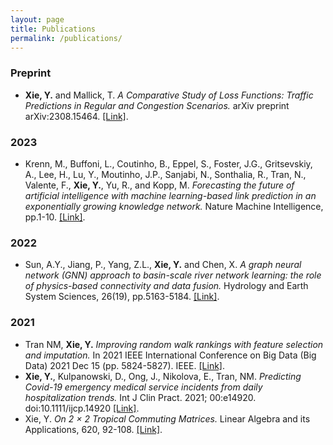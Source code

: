 ```yaml
---
layout: page
title: Publications
permalink: /publications/
---
```


### Preprint
- **Xie, Y.** and Mallick, T. *A Comparative Study of Loss Functions: Traffic Predictions in Regular and Congestion Scenarios.* arXiv preprint arXiv:2308.15464. [\[Link\]](https://arxiv.org/abs/2308.15464).

### 2023
- Krenn, M., Buffoni, L., Coutinho, B., Eppel, S., Foster, J.G., Gritsevskiy, A., Lee, H., Lu, Y., Moutinho, J.P., Sanjabi, N., Sonthalia, R., Tran, N., Valente, F., **Xie, Y.**, Yu, R., and Kopp, M. *Forecasting the future of artificial intelligence with machine learning-based link prediction in an exponentially growing knowledge network.* Nature Machine Intelligence, pp.1-10. [\[Link\]](https://www.nature.com/articles/s42256-023-00735-0).

### 2022
- Sun, A.Y., Jiang, P., Yang, Z.L., **Xie, Y.** and Chen, X. *A graph neural network (GNN) approach to basin-scale river network learning: the role of physics-based connectivity and data fusion.* Hydrology and Earth System Sciences, 26(19), pp.5163-5184. [\[Link\]](https://hess.copernicus.org/articles/26/5163/2022/).

### 2021
- Tran NM, **Xie, Y.** *Improving random walk rankings with feature selection and imputation.* In 2021 IEEE International Conference on Big Data (Big Data) 2021 Dec 15 (pp. 5824-5827). IEEE. [\[Link\]](https://arxiv.org/abs/2111.15635).
- **Xie, Y.**, Kulpanowski, D., Ong, J., Nikolova, E., Tran, NM. *Predicting Covid-19 emergency medical service incidents from daily hospitalization trends.* Int J Clin Pract. 2021; 00:e14920. doi:10.1111/ijcp.14920 [\[Link\]](https://onlinelibrary.wiley.com/doi/abs/10.1111/ijcp.14920).
- Xie, Y. *On 2 × 2 Tropical Commuting Matrices.* Linear Algebra and its Applications, 620, 92-108. [\[Link\]](https://arxiv.org/abs/1906.04603).